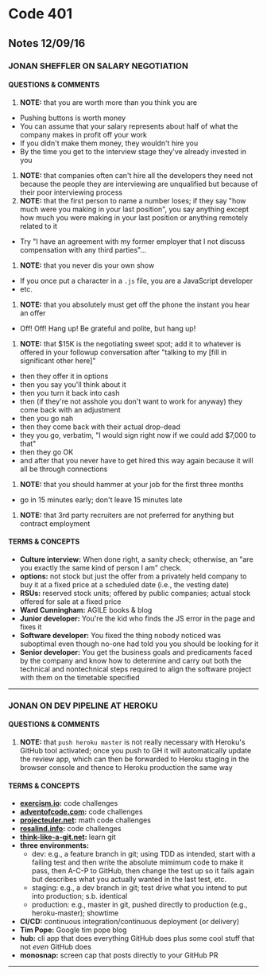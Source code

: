# Code 401 
## Notes 12/09/16

### JONAN SHEFFLER ON SALARY NEGOTIATION

#### QUESTIONS & COMMENTS
1. **NOTE:** that you are worth more than you think you are
  - Pushing buttons is worth money
  - You can assume that your salary represents about half of what the company makes in profit off your work
  - If you didn't make them money, they wouldn't hire you
  - By the time you get to the interview stage they've already invested in you
1. **NOTE:** that companies often can't hire all the developers they need not because the people they are interviewing are unqualified but because of their poor interviewing process
1. **NOTE:** that the first person to name a number loses; if they say "how much were you making in your last position", you say anything except how much you were making in your last position or anything remotely related to it 
  - Try "I have an agreement with my former employer that I not discuss compensation with any third parties"...
1. **NOTE:** that you never dis your own show
  - If you once put a character in a `.js` file, you are a JavaScript developer
  - etc.
1. **NOTE:** that you absolutely must get off the phone the instant you hear an offer
  - Off!  Off!  Hang up!  Be grateful and polite, but hang up!
1. **NOTE:** that $15K is the negotiating sweet spot; add it to whatever is offered in your followup conversation after "talking to my [fill in significant other here]"
  - then they offer it in options
  - then you say you'll think about it
  - then you turn it back into cash
  - then (if they're not asshole you don't want to work for anyway) they come back with an adjustment
  - then you go nah
  - then they come back with their actual drop-dead
  - they you go, verbatim, "I would sign right now if we could add $7,000 to that"
  - then they go OK
  - and after that you never have to get hired this way again because it will all be through connections
1. **NOTE:** that you should hammer at your job for the first three months
  - go in 15 minutes early; don't leave 15 minutes late
1. **NOTE:** that 3rd party recruiters are not preferred for anything but contract employment




#### TERMS & CONCEPTS
  * **Culture interview:**  When done right, a sanity check; otherwise, an "are you exactly the same kind of person I am" check.
  * **options:** not stock but just the offer from a privately held company to buy it at a fixed price at a scheduled date (i.e., the vesting date)
  * **RSUs:** reserved stock units; offered by public companies; actual stock offered for sale at a fixed price
  * **Ward Cunningham:** AGILE books & blog
  * **Junior developer:** You're the kid who finds the JS error in the page and fixes it
  * **Software developer:** You fixed the thing nobody noticed was suboptimal even though no-one had told you you should be looking for it
  * **Senior developer:** You get the business goals and predicaments faced by the company and know how to determine and carry out both the technical and nontechnical steps required to align the software project with them on the timetable specified

---

### JONAN ON DEV PIPELINE AT HEROKU

#### QUESTIONS & COMMENTS
1. **NOTE:** that `push heroku master` is not really necessary with Heroku's GitHub tool activated; once you push to GH it will automatically update the review app, which can then be forwarded to Heroku staging in the browser console and thence to Heroku production the same way 


#### TERMS & CONCEPTS
  * **[exercism.io](http://exercism.io):**  code challenges
  * **[adventofcode.com](http://adventofcode.com):**  code challenges
  * **[projecteuler.net](http://projecteuler.net):**  math code challenges
  * **[rosalind.info](http://projecteuler.net):**  code challenges
  * **[think-like-a-git.net](http://think-like-a-git.net/):**  learn git
  * **three environments:**  
    - dev: e.g., a feature branch in git; using TDD as intended, start with a failing test and then write the absolute mimimum code to make it pass, then A-C-P to GitHub, then change the test up so it fails again but describes what you actually wanted in the last test, etc. 
    - staging: e.g., a dev branch in git; test drive what you intend to put into production; s.b. identical 
    - production: e.g., master in git, pushed directly to production (e.g., heroku-master); showtime
  * **CI/CD:** continuous integration/continuous deployment (or delivery) 
  * **Tim Pope:** Google tim pope blog 
  * **hub:** cli app that does everything GitHub does plus some cool stuff that not *even* GitHub does 
  * **monosnap:** screen cap that posts directly to your GitHub PR 
  
---


